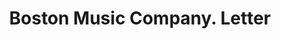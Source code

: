 ---
doi: 10.7916/D8446ZFB
date_other: '1908'
date_other_textual: '1908'
form: correspondence
genre:
- Letters (correspondence)
name:
- Boston Music Company
object_in_context_url: https://biggert.cul.columbia.edu/items/view/ave_biggert_00337
subject_hierarchical_geographic:
- Boston, Massachusetts, United States
subject_name:
- Boston Music Company
title: Boston Music Company. Letter
sort_title: Boston Music Company. Letter
call_number: ave_biggert_00337
coordinates:
- 42.35805555555556,-71.06361111111111
pid: ave_biggert_00337
identifiers: ave_biggert_00337
thumbnail: https://derivativo-2.library.columbia.edu/iiif/2/ldpd:344175/full/!256,256/0/native.jpg
permalink: /biggert/ave_biggert_00337/
layout: iiif-image-page
---
